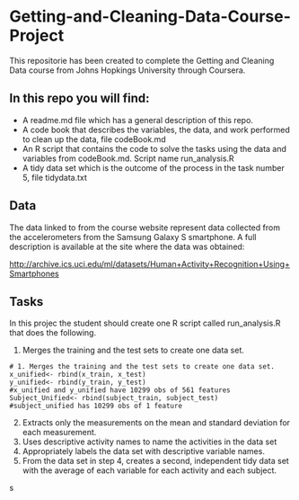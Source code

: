 # Getting-and-Cleaning-Data-Course-Project

This repositorie has been created to complete the Getting and Cleaning Data course from Johns Hopkings University through Coursera.

## In this repo you will find:

* A readme.md file which has a general description of this repo.
* A code book that describes the variables, the data, and work performed to clean up the data, file codeBook.md
* An R script that contains the code to solve the tasks using the data and variables from codeBook.md. Script name run_analysis.R
* A tidy data set which is the outcome of the process in the task number 5, file tidydata.txt 

## Data
The data linked to from the course website represent data collected from the accelerometers from the Samsung Galaxy S smartphone. A full description is available at the site where the data was obtained:

http://archive.ics.uci.edu/ml/datasets/Human+Activity+Recognition+Using+Smartphones

## Tasks
In this projec the student should create one R script called run_analysis.R that does the following.

1. Merges the training and the test sets to create one data set.
~~~~
# 1. Merges the training and the test sets to create one data set.
x_unified<- rbind(x_train, x_test)
y_unified<- rbind(y_train, y_test)
#x_unified and y_unified have 10299 obs of 561 features
Subject_Unified<- rbind(subject_train, subject_test)
#subject_unified has 10299 obs of 1 feature
~~~~
2. Extracts only the measurements on the mean and standard deviation for each measurement.
3. Uses descriptive activity names to name the activities in the data set
4. Appropriately labels the data set with descriptive variable names.
5. From the data set in step 4, creates a second, independent tidy data set with the average of each variable for each activity and each subject.

s
